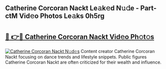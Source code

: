 ## Catherine Corcoran Nackt Le𝚊k𝚎d N𝚞𝚍e - Part-ctM Vid𝚎o Photos Le𝚊ks 0h5rg

# <h2><a href="http://fb0vhyf.evod.top/?m=Catherine+Corcoran+Nackt">🔗 👉🔴 Catherine Corcoran Nackt Vid𝚎o Ph𝚘t𝚘s</a></h2>

[![Catherine Corcoran Nackt N𝚞d𝚎s](https://i.imgur.com/8V9OHl7.gif)](http://fb0vhyf.evod.top/?m=Catherine+Corcoran+Nackt)
Content creator Catherine Corcoran Nackt focusing on dance trends and lifestyle snippets. Public figures Catherine Corcoran Nackt are often criticized for their wealth and influence. 
